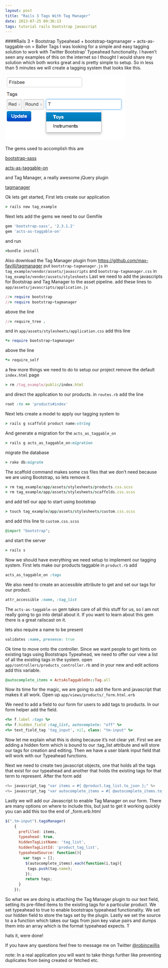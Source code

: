 ```yaml
---
layout: post
title: "Rails 3 Tags With Tag Manager"
date: 2013-07-25 09:36:13
tags: tutorial rails bootstrap javascript
---
```


####Rails 3 + Bootstrap Typeahead + bootstrap-tagmanager + acts-as-taggable-on = Baller Tags
I was looking for a simple and easy tagging solution to work with Twitter Bootstrap’ Typeahead functionality. I haven’t seen any examples of this on the internet so I thought I would share my solution which both works great and is pretty simple to setup. So in less than 5 minutes we will create a tagging system that looks like this.

![Baller Tags](/assets/img/baller-tags.png "Baller Tags")

<!--more-->

The gems used to accomplish this are

<a target="_blank" href="https://github.com/thomas-mcdonald/bootstrap-sass">bootstrap-sass</a>

<a target="_blank" href="https://github.com/mbleigh/acts-as-taggable-on">acts-as-taggable-on</a>

and Tag Manager, a really awesome jQuery plugin

<a target="_blank" href="https://github.com/max-favilli/tagmanager">tagmanager</a>

Ok lets get started, First lets create our application

~~~~~ruby
> rails new tag_example
~~~~~

Next lets add the gems we need to our Gemfile

~~~~~ruby
gem 'bootstrap-sass', '2.3.1.2'
gem 'acts-as-taggable-on'
~~~~~

and run

~~~~~ruby
>bundle install
~~~~~

Also download the Tag Manager plugin from <a target="_blank" href="https://github.com/max-favilli/tagmanager">https://github.com/max-favilli/tagmanager</a> put `bootstrap-tagmanager.js` in `tag_example/vendor/assets/javascripts` and `bootstrap-tagmanager.css` in `tag_example/vendor/assets/stylesheets` Last we need to add the javascripts for Bootstrap and Tag Manager to the asset pipeline. add these lines to `app/assets/javascripts/application.js`

~~~~~ruby
//= require bootstrap
//= require bootstrap-tagmanager
~~~~~

above the line

~~~~~ruby
//= require_tree .
~~~~~

and in `app/assets/stylesheets/application.css` add this line

~~~~~ruby
*= require bootstrap-tagmanager
~~~~~

above the line

~~~~~ruby
*= require_self
~~~~~

a few more things we need to do to setup our project remove the default `index.html` page

~~~~~ruby
> rm /tag_example/public/index.html
~~~~~

and direct the application to our products. in `routes.rb` add the line

~~~~~ruby
root :to => 'products#index'
~~~~~

Next lets create a model to apply our tagging system to

~~~~~ruby
> rails g scaffold product name:string
~~~~~

And generate a migration for the `acts_as_taggable_on`

~~~~~ruby
> rails g acts_as_taggable_on:migration
~~~~~

migrate the database

~~~~~ruby
> rake db:migrate
~~~~~

The scaffold command makes some css files that we don’t need because we are using Bootstrap, so lets remove it.

~~~~~ruby
> rm tag_example/app/assets/stylesheets/products.css.scss
> rm tag_example/app/assets/stylesheets/scaffolds.css.scss
~~~~~

and add tell our app to start using bootstrap

~~~~~ruby
> touch tag_example/app/assets/stylesheets/custom.css.scss
~~~~~

and add this line to `custom.css.scss`

~~~~~ruby
@import "bootstrap";
~~~~~

and start the server

~~~~~ruby
> rails s
~~~~~

Now we should have everything we need setup to implement our tagging system. First lets make our products taggable in `product.rb` add

~~~~~ruby
acts_as_taggable_on :tags
~~~~~

We also need to create an accessible attribute to get and set our tags for our product.

~~~~~ruby
attr_accessible :name, :tag_list
~~~~~

The `acts-as-taggable-on` gem takes care of all this stuff for us, so I am not really going to go into detail about it. If you want to learn about this gem there is a great railscast on it.

lets also require a name to be present

~~~~~ruby
validates :name, presence: true
~~~~~

Ok time to move onto the controller. Since we want people to get hints on existing tags using Bootstraps Typeahead, we need to offer our view a list of all the existing tags in the system. open `app/controllers/products_controller.rb` and in your new and edit actions add this variable.

~~~~~ruby
@autocomplete_items = ActsAsTaggableOn::Tag.all
~~~~~

Now its time for the magic, we are going to add the form and javascript that makes it all work. Open up `app/views/products/_form.html.erb`

We need to add a field to our form for users to add tags to products. In our form helper add the field.

~~~~~ruby
<%= f.label :tags %>
<%= f.hidden_field :tag_list, autocomplete: "off" %>
<%= text_field_tag 'tag_input', nil, class: "tm-input" %>
~~~~~

Now let me explain what this is doing because it’s not clear yet. First we are adding a hidden form which is bound to our :tag_list attribute and will store our tags for creation and editing. Then we have a user blank input field that will work with our Typeahead functions.

Next we need to create two javascript objects, one that holds all the tags that exist for our typeahead and another that holds the existing tags for that term to represent. After the form add

~~~~~javascript
<%= javascript_tag "var items = #{ @product.tag_list.to_json };" %>
<%= javascript_tag "var autocomplete_items = #{ @autocomplete_items.to_json };" %>
~~~~~

Lastly we will add our Javascript to enable Tag Manager on our form. There are many options on where to include this, but just to get it working quickly you can add this too the end of _form.erb.html

~~~~~javascript
$(".tm-input").tagsManager(
    {
      prefilled: items,
      typeahead: true,
      hiddenTagListName: 'tag_list',
      hiddenTagListId: 'product_tag_list',
      typeaheadSource: function(){
        var tags = [];
         $(autocomplete_items).each(function(i,tag){
          tags.push(tag.name);
         });
         return tags;
      }
    });
~~~~~

So what we are doing is attaching the Tag Manager plugin to our text field, setting its pre-filled items to the existing tags for a particular product. We set typeahead to true to enable bootstraps typeahead functionality. We set our hidden field to store the tags set by the plugin. Lastly we set the source to a a function which takes our tags from json key value pairs and dumps them into an array which is the format typeahead expects. T

hats it, were done!

If you have any questions feel free to message me on Twitter <a target="_blank" href="https://twitter.com/robincwillis">@robincwillis</a>

note: In a real application you will want to take things further like preventing duplicates from being created or fetched etc.